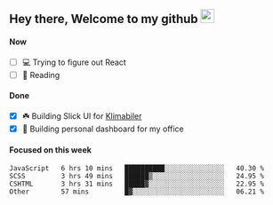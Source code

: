 ## Hey there, Welcome to my github <img src="https://media.giphy.com/media/hvRJCLFzcasrR4ia7z/giphy.gif" width="25px">

#### Now
- [ ] 💻 Trying to figure out React
- [ ] 📕 Reading

#### Done
- [x] ☘️ Building Slick UI for [Klimabiler](https://klimabiler.dk)
- [x] 🚀 Building personal dashboard for my office
 
 #### Focused on this week
<!--START_SECTION:waka-->

```text
JavaScript   6 hrs 10 mins   ██████████░░░░░░░░░░░░░░░   40.30 %
SCSS         3 hrs 49 mins   ██████▒░░░░░░░░░░░░░░░░░░   24.95 %
CSHTML       3 hrs 31 mins   █████▓░░░░░░░░░░░░░░░░░░░   22.95 %
Other        57 mins         █▓░░░░░░░░░░░░░░░░░░░░░░░   06.21 %
```

<!--END_SECTION:waka-->

